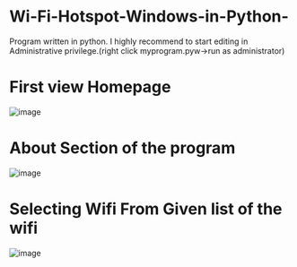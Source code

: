 # Wi-Fi-Hotspot-Windows-in-Python-
Program written in python.
I highly recommend to start editing in Administrative privilege.(right click myprogram.pyw->run as administrator)
# First view Homepage
![image](https://github.com/ashish17133/Wi-Fi-Hotspot-Windows-in-Python-/assets/38313094/d6fb33bc-dc9a-4120-badc-7ae9914baf24)
# About Section of the program
![image](https://github.com/ashish17133/Wi-Fi-Hotspot-Windows-in-Python-/assets/38313094/9b9d3fac-eab5-4532-a67f-ae8ca216c2b6)
# Selecting Wifi From Given list of the wifi
![image](https://github.com/ashish17133/Wi-Fi-Hotspot-Windows-in-Python-/assets/38313094/3782d25a-f1f8-4ff7-86c9-c7ca1a6e0b7d)
